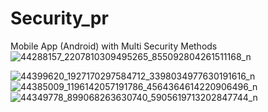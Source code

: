 # Security_pr
Mobile App (Android) with Multi Security Methods
![44288157_2207810309495265_855092804261511168_n](https://user-images.githubusercontent.com/26209053/47226875-dcb81300-d3c1-11e8-8d89-6bf3da35a376.png)

![44399620_1927170297584712_3398034977630191616_n](https://user-images.githubusercontent.com/26209053/47226872-db86e600-d3c1-11e8-8a57-8d20b6b79990.png)
![44385009_1196142057191786_4564364614220906496_n](https://user-images.githubusercontent.com/26209053/47226873-dc1f7c80-d3c1-11e8-9594-050f9d7e6ad2.png)
![44349778_899068263630740_5905619713202847744_n](https://user-images.githubusercontent.com/26209053/47226874-dc1f7c80-d3c1-11e8-9239-dadde93555a6.png)
